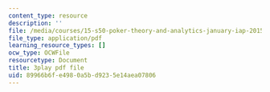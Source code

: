 ```yaml
---
content_type: resource
description: ''
file: /media/courses/15-s50-poker-theory-and-analytics-january-iap-2015/89966b6fe4980a5bd9235e14aea07806_tssNDp5I6zA.pdf
file_type: application/pdf
learning_resource_types: []
ocw_type: OCWFile
resourcetype: Document
title: 3play pdf file
uid: 89966b6f-e498-0a5b-d923-5e14aea07806
---
```

